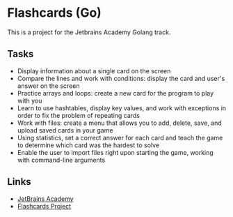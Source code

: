 # Flashcards (Go)

This is a project for the Jetbrains Academy Golang track.

## Tasks

* Display information about a single card on the screen
* Compare the lines and work with conditions: display the card and user's answer on the screen
* Practice arrays and loops: create a new card for the program to play with you
* Learn to use hashtables, display key values, and work with exceptions in order to fix the problem of repeating cards
* Work with files: create a menu that allows you to add, delete, save, and upload saved cards in your game
* Using statistics, set a correct answer for each card and teach the game to determine which card was the hardest to solve
* Enable the user to import files right upon starting the game, working with command-line arguments

## Links

* [JetBrains Academy](https://hyperskill.org)
* [Flashcards Project](https://hyperskill.org/projects/224)


